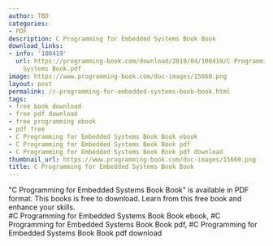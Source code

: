```yaml
---
author: TBD
categories:
- PDF
description: C Programming for Embedded Systems Book Book
download_links:
- info: '100419'
  url: https://programming-book.com/download/2019/04/100419/C Programming for Embedded
    Systems Book.pdf
image: https://www.programming-book.com/doc-images/15660.png
layout: post
permalink: /c-programming-for-embedded-systems-book-book.html
tags:
- free book download
- free pdf download
- free programming ebook
- pdf free
- C Programming for Embedded Systems Book Book ebook
- C Programming for Embedded Systems Book Book pdf
- C Programming for Embedded Systems Book Book pdf download
thumbnail_url: https://www.programming-book.com/doc-images/15660.png
title: C Programming for Embedded Systems Book Book
---
```


 
<div class="item-desc text-justify">
  "C Programming for Embedded Systems Book Book" is available in PDF format. This books is free to download. Learn from this free book and enhance your skills.
  <br>
  #C Programming for Embedded Systems Book Book ebook, #C Programming for Embedded Systems Book Book pdf, #C Programming for Embedded Systems Book Book pdf download
</div>